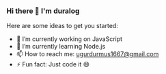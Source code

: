 ### Hi there 👋 I'm duralog

Here are some ideas to get you started:

- 🔭 I’m currently working on JavaScript
- 🌱 I’m currently learning Node.js
- 📫 How to reach me: ugurdurmus1667@gmail.com
- ⚡ Fun fact: Just code it 😄



